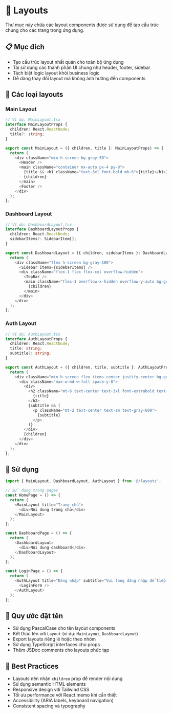 # 📁 Layouts

Thư mục này chứa các layout components được sử dụng để tạo cấu trúc chung cho các trang trong ứng dụng.

## 📋 Mục đích

- Tạo cấu trúc layout nhất quán cho toàn bộ ứng dụng
- Tái sử dụng các thành phần UI chung như header, footer, sidebar
- Tách biệt logic layout khỏi business logic
- Dễ dàng thay đổi layout mà không ảnh hưởng đến components

## 🎯 Các loại layouts

### Main Layout
```typescript
// Ví dụ: MainLayout.tsx
interface MainLayoutProps {
  children: React.ReactNode;
  title?: string;
}

export const MainLayout = ({ children, title }: MainLayoutProps) => {
  return (
    <div className="min-h-screen bg-gray-50">
      <Header />
      <main className="container mx-auto px-4 py-8">
        {title && <h1 className="text-3xl font-bold mb-6">{title}</h1>}
        {children}
      </main>
      <Footer />
    </div>
  );
};
```

### Dashboard Layout
```typescript
// Ví dụ: DashboardLayout.tsx
interface DashboardLayoutProps {
  children: React.ReactNode;
  sidebarItems?: SidebarItem[];
}

export const DashboardLayout = ({ children, sidebarItems }: DashboardLayoutProps) => {
  return (
    <div className="flex h-screen bg-gray-100">
      <Sidebar items={sidebarItems} />
      <div className="flex-1 flex flex-col overflow-hidden">
        <TopBar />
        <main className="flex-1 overflow-x-hidden overflow-y-auto bg-gray-50 p-6">
          {children}
        </main>
      </div>
    </div>
  );
};
```

### Auth Layout
```typescript
// Ví dụ: AuthLayout.tsx
interface AuthLayoutProps {
  children: React.ReactNode;
  title: string;
  subtitle?: string;
}

export const AuthLayout = ({ children, title, subtitle }: AuthLayoutProps) => {
  return (
    <div className="min-h-screen flex items-center justify-center bg-gray-50 py-12 px-4 sm:px-6 lg:px-8">
      <div className="max-w-md w-full space-y-8">
        <div>
          <h2 className="mt-6 text-center text-3xl font-extrabold text-gray-900">
            {title}
          </h2>
          {subtitle && (
            <p className="mt-2 text-center text-sm text-gray-600">
              {subtitle}
            </p>
          )}
        </div>
        {children}
      </div>
    </div>
  );
};
```

## 🚀 Sử dụng

```typescript
import { MainLayout, DashboardLayout, AuthLayout } from '@/layouts';

// Sử dụng trong pages
const HomePage = () => {
  return (
    <MainLayout title="Trang chủ">
      <div>Nội dung trang chủ</div>
    </MainLayout>
  );
};

const DashboardPage = () => {
  return (
    <DashboardLayout>
      <div>Nội dung dashboard</div>
    </DashboardLayout>
  );
};

const LoginPage = () => {
  return (
    <AuthLayout title="Đăng nhập" subtitle="Vui lòng đăng nhập để tiếp tục">
      <LoginForm />
    </AuthLayout>
  );
};
```

## 📝 Quy ước đặt tên

- Sử dụng PascalCase cho tên layout components
- Kết thúc tên với `Layout` (ví dụ: `MainLayout`, `DashboardLayout`)
- Export layouts riêng lẻ hoặc theo nhóm
- Sử dụng TypeScript interfaces cho props
- Thêm JSDoc comments cho layouts phức tạp

## 🔧 Best Practices

- Layouts nên nhận `children` prop để render nội dung
- Sử dụng semantic HTML elements
- Responsive design với Tailwind CSS
- Tối ưu performance với React.memo khi cần thiết
- Accessibility (ARIA labels, keyboard navigation)
- Consistent spacing và typography
